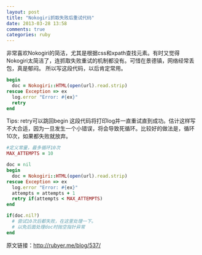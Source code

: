 ```yaml
---
layout: post
title: "Nokogiri抓取失败后重试代码"
date: 2013-03-28 13:58
comments: true
categories: ruby 
---
```


非常喜欢Nokogiri的简洁，尤其是根据css和xpath查找元素。有时又觉得Nokogiri太简洁了，连抓取失败重试的机制都没有。可惜在景德镇，网络经常丢包，真是郁闷。
所以写这段代码，以后肯定常用。

```ruby
begin
  doc = Nokogiri::HTML(open(url).read.strip)
rescue Exception => ex
  log.error "Error: #{ex}"
  retry
end
```
Tips: retry可以跳回begin
这段代码将打印log并一直重试直到成功。估计这样写不大合适，因为一旦发生一个小错误，将会导致死循环。比较好的做法是，循环10次，如果都失败就放弃。

```ruby
#定义常量，最多循环10次
MAX_ATTEMPTS = 10

doc = nil
begin
  doc = Nokogiri::HTML(open(url).read.strip)
rescue Exception => ex
  log.error "Error: #{ex}"
  attempts = attempts + 1
  retry if(attempts < MAX_ATTEMPTS)
end

if(doc.nil?)
  # 尝试10次后都失败，在这里处理一下。
  # 以免后面处理doc时抛空指针异常
end
```
原文链接：http://rubyer.me/blog/537/

